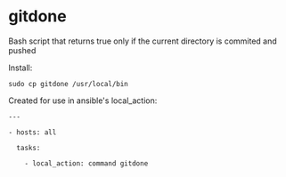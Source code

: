# gitdone


Bash script that returns true only if the current directory is commited and pushed


Install: 

```
sudo cp gitdone /usr/local/bin
```

Created for use in ansible's local_action:


```
---

- hosts: all

  tasks:

    - local_action: command gitdone
```

